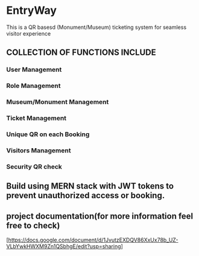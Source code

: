 # EntryWay
This is a QR basesd (Monument/Museum) ticketing system for seamless visitor experience
## COLLECTION OF FUNCTIONS INCLUDE
### User Management
### Role Management
### Museum/Monument Management
### Ticket Management
### Unique QR on each Booking
### Visitors Management
### Security QR check
## Build using MERN stack with JWT tokens to prevent unauthorized access or booking.
## project documentation(for more information feel free to check)
[https://docs.google.com/document/d/1JvutzEXDQV86XxUx78b_UZ-VLbYwkHWXM9Zn1QSbhgE/edit?usp=sharing]
